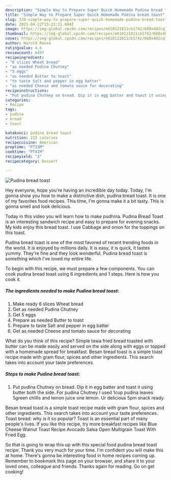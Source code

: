 ```yaml
---
description: "Simple Way to Prepare Super Quick Homemade Pudina bread toast"
title: "Simple Way to Prepare Super Quick Homemade Pudina bread toast"
slug: 339-simple-way-to-prepare-super-quick-homemade-pudina-bread-toast
date: 2021-04-22T15:23:11.694Z
image: https://img-global.cpcdn.com/recipes/e610121811cb1742/680x482cq70/pudina-bread-toast-recipe-main-photo.jpg
thumbnail: https://img-global.cpcdn.com/recipes/e610121811cb1742/680x482cq70/pudina-bread-toast-recipe-main-photo.jpg
cover: https://img-global.cpcdn.com/recipes/e610121811cb1742/680x482cq70/pudina-bread-toast-recipe-main-photo.jpg
author: Harold Reese
ratingvalue: 4.6
reviewcount: 6497
recipeingredient:
- "6 slices Wheat bread"
- "as needed Pudina Chutney"
- "5 eggs"
- "as needed Butter to toast"
- "to taste Salt and pepper in egg batter"
- "as needed Cheese and tomato sauce for decorating"
recipeinstructions:
- "Put pudina Chutney on bread. Dip it in egg batter and toast it using butter both the side. For pudina Chutney I used 1cup pudina leaves 5green chillis and lemon juice one lemon. Ur delicious 5pm snack ready."
categories:
- Recipe
tags:
- pudina
- bread
- toast

katakunci: pudina bread toast 
nutrition: 215 calories
recipecuisine: American
preptime: "PT33M"
cooktime: "PT41M"
recipeyield: "2"
recipecategory: Dessert

---
```



![Pudina bread toast](https://img-global.cpcdn.com/recipes/e610121811cb1742/680x482cq70/pudina-bread-toast-recipe-main-photo.jpg)

Hey everyone, hope you're having an incredible day today. Today, I'm gonna show you how to make a distinctive dish, pudina bread toast. It is one of my favorites food recipes. This time, I'm gonna make it a bit tasty. This is gonna smell and look delicious.

Today in this video you will learn how to make pudhina. Pudina Bread Toast is an interesting sandwich recipe and easy to prepare for evening snacks. My kids enjoy this bread toast. I use Cabbage and onion for the toppings on this toast.

Pudina bread toast is one of the most favored of recent trending foods in the world. It is enjoyed by millions daily. It is easy, it is quick, it tastes yummy. They're fine and they look wonderful. Pudina bread toast is something which I've loved my entire life.


To begin with this recipe, we must prepare a few components. You can cook pudina bread toast using 6 ingredients and 1 steps. Here is how you cook it.

<!--inarticleads1-->

##### The ingredients needed to make Pudina bread toast:

1. Make ready 6 slices Wheat bread
1. Get as needed Pudina Chutney
1. Get 5 eggs
1. Prepare as needed Butter to toast
1. Prepare to taste Salt and pepper in egg batter
1. Get as needed Cheese and tomato sauce for decorating


What do you think of this recipe? Simple tawa fried bread toasted with butter can be made easily and served on the side along with eggs or topped with a homemade spread for breakfast. Besan bread toast is a simple toast recipe made with gram flour, spices and other ingredients. This search takes into account your taste preferences. 

<!--inarticleads2-->

##### Steps to make Pudina bread toast:

1. Put pudina Chutney on bread. Dip it in egg batter and toast it using butter both the side. For pudina Chutney I used 1cup pudina leaves 5green chillis and lemon juice one lemon. Ur delicious 5pm snack ready.


Besan bread toast is a simple toast recipe made with gram flour, spices and other ingredients. This search takes into account your taste preferences. Toast bread: why is it so popular? Toast is an essential part of many people&#39;s lives. If you like this recipe, try more breakfast recipes like Blue Cheese Walnut Toast Recipe Avocado Salsa Open Multigrain Toast With Fried Egg. 

So that is going to wrap this up with this special food pudina bread toast recipe. Thank you very much for your time. I'm confident you will make this at home. There's gonna be interesting food in home recipes coming up. Remember to bookmark this page on your browser, and share it to your loved ones, colleague and friends. Thanks again for reading. Go on get cooking!
